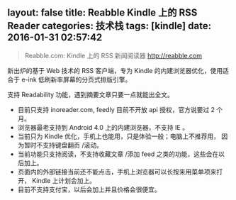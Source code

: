 layout: false
title: Reabble Kindle 上的 RSS Reader
categories: 技术栈
tags: [kindle]
date: 2016-01-31 02:57:42
---
> Reabble.com: Kindle 上的 RSS 新闻阅读器 http://reabble.com

新出炉的基于 Web 技术的 RSS 客户端，专为 Kindle 的内建浏览器优化，使用适合于 e-ink 低刷新率屏幕的分页式排版引擎。

支持 Readability 功能，遇到摘要文章只要一点就能出全文。

 - 目前只支持 inoreader.com, feedly 目前不开放 api 授权，官方说要过 2 个月。
 - 浏览器最老支持到 Android 4.0 上的内建浏览器，不支持 IE 。
 - 当前只为 Kindle 优化，手机上也能用，只是体验一般；电脑上不推荐用， 因为暂时不支持键盘翻页 /滚动。
 - 当前功能只支持阅读，不支持收藏文章 /添加 feed 之类的功能，这些会在以后加上。
 - 页面内的外部链接当前还不能点击，手机上浏览器可以长按来用菜单项来打开， Kindle 上计划会加上。
 - 目前不支持支付宝，以后会加上并且价格会很便宜。
